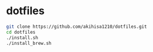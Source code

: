 # dotfiles

```sh
git clone https://github.com/akihisa1210/dotfiles.git
cd dotfiles
./install.sh
./install_brew.sh
```
